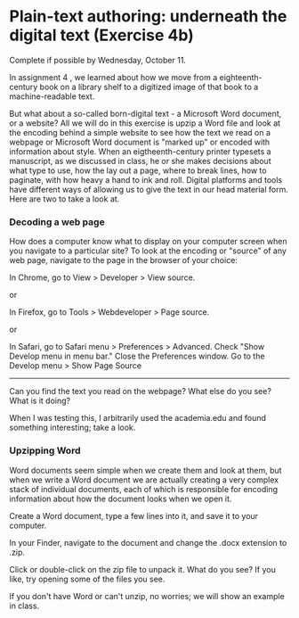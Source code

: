 # Plain-text authoring: underneath the digital text  (Exercise 4b)

Complete if possible by Wednesday, October 11.

In assignment 4 , we learned about how we move from a eighteenth-century book on a library shelf to a digitized image of that book to a machine-readable text.

But what about a so-called born-digital text - a Microsoft Word document, or a website? All we will do in this exercise is upzip a Word file and look at the encoding behind a simple website to see how the text we read on a webpage or Microsoft Word document is "marked up" or encoded with information about style. When an eigtheenth-century printer typesets a manuscript, as we discussed in class, he or she makes decisions about what type to use, how the lay out a page, where to break lines, how to paginate, with how heavy a hand to ink and roll. Digital platforms and tools have different ways of allowing us to give the text in our head material form. Here are two to take a look at.

### Decoding a web page

How does a computer know what to display on your computer screen when you navigate to a particular site? To look at the encoding or "source" of any web page, navigate to the page in the browser of your choice:

In Chrome, go to View > Developer > View source.

or

In Firefox, go to Tools > Webdeveloper > Page source.

or

In Safari, go to Safari menu > Preferences > Advanced. Check "Show Develop menu in menu bar." Close the Preferences window. Go to the Develop menu > Show Page Source

---

Can you find the text you read on the webpage? What else do you see? What is it doing?

When I was testing this, I arbitrarily used the academia.edu and found something interesting; take a look.

### Upzipping Word

Word documents seem simple when we create them and look at them, but when we write a Word document we are actually creating a very complex stack of individual documents, each of which is responsible for encoding information about how the document looks when we open it.

Create a Word document, type a few lines into it, and save it to your computer.

In your Finder, navigate to the document and change the .docx extension to .zip.

Click or double-click on the zip file to unpack it. What do you see? If you like, try opening some of the files you see.

If you don't have Word or can't unzip, no worries; we will show an example in class.
